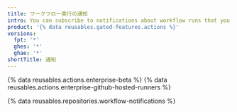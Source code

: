 ```yaml
---
title: ワークフロー実行の通知
intro: You can subscribe to notifications about workflow runs that you trigger.
product: '{% data reusables.gated-features.actions %}'
versions:
  fpt: '*'
  ghes: '*'
  ghae: '*'
shortTitle: 通知
---
```


{% data reusables.actions.enterprise-beta %}
{% data reusables.actions.enterprise-github-hosted-runners %}

{% data reusables.repositories.workflow-notifications %}
